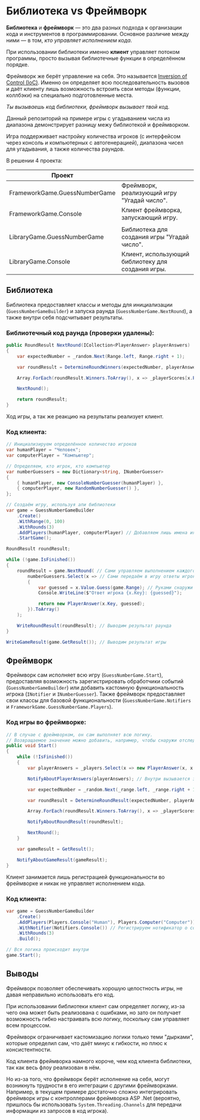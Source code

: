 # Библиотека vs Фреймворк

**Библиотека** и **фреймворк** — это два разных подхода к организации кода и инструментов в программировании. 
Основное различие между ними — в том, _кто управляет исполнением кода_.

При использовании библиотеки именно **клиент** управляет потоком программы, просто вызывая библиотечные функции в определённом порядке.

Фреймворк же берёт управление на себя. Это называется [Inversion of Control (IoC)](https://ru.wikipedia.org/wiki/%D0%98%D0%BD%D0%B2%D0%B5%D1%80%D1%81%D0%B8%D1%8F_%D1%83%D0%BF%D1%80%D0%B0%D0%B2%D0%BB%D0%B5%D0%BD%D0%B8%D1%8F).
Именно он определяет всю последовательность вызовов и даёт клиенту лишь возможность встроить свои методы (функции, коллбэки) на специально подготовленные места.

_Ты вызываешь код библиотеки, фреймворк вызывает твой код._

Данный репозиторий на примере игры с угадыванием числа из диапазона демонстрирует разницу межу библиотекой и фреймворком.

Игра поддерживает настройку количества игроков (с интерфейсом через консоль и компьютерных с автогенерацией),
диапазона чисел для угадывания, а также количества раундов.

В решении 4 проекта:

| Проект                        |                                                    |
|-------------------------------|----------------------------------------------------|
| FrameworkGame.GuessNumberGame | Фреймворк, реализующий игру "Угадай число".        |
| FrameworkGame.Console         | Клиент фреймворка, запускающий игру.               |
|||
| LibraryGame.GuessNumberGame   | Библиотека для создания игры "Угадай число".       |
| LibraryGame.Console           | Клиент, использующий библиотеку для создания игры. |

## Библиотека

Библиотека предоставляет классы и методы для инициализации (`GuessNumberGameBuilder`) и запуска раунда (`GuessNumberGame.NextRound`), а также внутри себя подсчитывает результаты.

### Библиотечный код раунда (проверки удалены):
```csharp
public RoundResult NextRound(ICollection<PlayerAnswer> playerAnswers)
{
    var expectedNumber = _random.Next(Range.left, Range.right + 1);

    var roundResult = DetermineRoundWinners(expectedNumber, playerAnswers);

    Array.ForEach(roundResult.Winners.ToArray(), x => _playerScores[x.PlayerName]++);

    NextRound();

    return roundResult;
}
```

Ход игры, а так же реакцию на результаты реализует клиент.

### Код клиента:
```csharp
// Инициализируем определённое количество игроков
var humanPlayer = "Человек";
var computerPlayer = "Компьютер";

// Определяем, кто игрок, кто компьютер
var numberGuessers = new Dictionary<string, INumberGuesser>
{
    { humanPlayer, new ConsoleNumberGuesser(humanPlayer) },
    { computerPlayer, new RandomNumberGuesser() },
};

// Создаём игру, используя апи библиотеки
var game = GuessNumberGameBuilder
    .Create()
    .WithRange(0, 100)
    .WithRounds(3)
    .AddPlayers(humanPlayer, computerPlayer) // Добавляем лишь имена игроков для подсчёта, саму логику не регистриуем
    .StartGame();

RoundResult roundResult;

while (!game.IsFinished())
{
    roundResult = game.NextRound( // Сами управляем выполнением каждого раунда
        numberGuessers.Select(x => // Сами передаём в игру ответы игроков
        {
            var guessed = x.Value.Guess(game.Range); // Руками снаружи вызываем угадывания и выводим в консоль
            Console.WriteLine($"Ответ игрока {x.Key}: {guessed}");

            return new PlayerAnswer(x.Key, guessed);
        }).ToArray()
    );

    WriteRoundResult(roundResult); // Выводим результат раунда
}

WriteGameResult(game.GetResult()); // Выводим результат игры
```

## Фреймворк

Фреймворк сам исполняет всю игру (`GuessNumberGame.Start`), предоставляя возможность зарегистрировать обработчики событий (`GuessNumberGameBuilder`) или добавить кастомную функциональность игрока (`INotifier` и `INumberGuesser`).
Также фреймворк предоставляет свои классы для базовой функциональности (`GuessNumberGame.Notifiers` и `FrameworkGame.GuessNumberGame.Players`).

### Код игры во фреймворке:
```csharp
// В случае с фреймворком, он сам выполняет всю логику.
// Возвращаемое значение можно добавить, например, чтобы снаружи отследить корректность завершения.
public void Start()
{
    while (!IsFinished())
    {
        var playerAnswers = _players.Select(x => new PlayerAnswer(x, x.GuessNumber(_range))).ToArray();

        NotifyAboutPlayerAnswers(playerAnswers); // Внутри вызывается зарегистрированный нотификатор, пишущий в консоль

        var expectedNumber = _random.Next(_range.left, _range.right + 1);

        var roundResult = DetermineRoundResult(expectedNumber, playerAnswers);

        Array.ForEach(roundResult.Winners.ToArray(), x => _playerScores[x.Player]++);

        NotifyAboutRoundResult(roundResult);

        NextRound();
    }

    var gameResult = GetResult();

    NotifyAboutGameResult(gameResult);
}
```

Клиент занимается лишь регистрацией функциональности во фреймворке и никак не управляет исполнением кода.

### Код клиента:
```csharp
var game = GuessNumberGameBuilder
    .Create()
    .AddPlayers(Players.Console("Human"), Players.Computer("Computer")) // Регистрируем игроков
    .WithNotifier(Notifiers.Console()) // Регистрируем нотификатор о событиях игры
    .WithRounds(3)
    .Build();

// Вся логика происходит внутри
game.Start();
```

## Выводы

Фреймворк позволяет обеспечивать хорошую целостность игры, не давая неправильно использовать его код.

При использовании библиотеки клиент сам определяет логику, из-за чего она может быть реализована с ошибками, но зато он получает возможность гибко настраивать всю логику, поскольку сам управляет всем процессом.

Фреймворк ограничивает кастомизацию логики только теми "дырками", которые определил сам, что даёт минус к гибкости, но плюс к консистентности.

Код клиента фреймворка намного короче, чем код клиента библиотеки, так как весь флоу реализован в нём.

Но из-за того, что фреймворк берёт исполнение на себя, могут возникнуть трудности в его интеграции с другими фреймворками.
Например, в текущем примере достаточно сложно интегрировать фреймворк игры с контроллерами фреймворка ASP .Net (вероятно, пришлось бы использовать `System.Threading.Channels` для передачи информации из запросов в код игрока).
